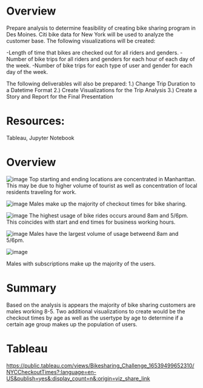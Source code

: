 # Overview
Prepare analysis to determine feasibility of creating bike sharing program in Des Moines. Citi bike data for New York will be used to analyze the customer base. The following visualizations will be created:

-Length of time that bikes are checked out for all riders and genders.
-Number of bike trips for all riders and genders for each hour of each day of the week.
-Number of bike trips for each type of user and gender for each day of the week.

The following deliverables will also be prepared:
1.) Change Trip Duration to a Datetime Format
2.) Create Visualizations for the Trip Analysis
3.) Create a Story and Report for the Final Presentation

# Resources:
Tableau, Jupyter Notebook

# Overview
![image](https://user-images.githubusercontent.com/99636479/171339427-0245fb00-72fa-4929-a97c-857a9fa3a905.png)
Top starting and ending locations are concentrated in Manhanttan. This may be due to higher volume of tourist as well as concentration of local residents traveling for work.


![image](https://user-images.githubusercontent.com/99636479/171339554-2f876928-1c40-4fa1-bc22-cb1efaa0d522.png)
Males make up the majority of checkout times for bike sharing.


![image](https://user-images.githubusercontent.com/99636479/171339709-5df2226b-398b-4548-ae70-43e61918dbe9.png)
The highest usage of bike rides occurs around 8am and 5/6pm. This coincides with start and end times for business working hours.


![image](https://user-images.githubusercontent.com/99636479/171339828-a36b6212-7bd1-4a7f-aa47-0ed04a6416f6.png)
Males have the largest volume of usage betweend 8am and 5/6pm. 



![image](https://user-images.githubusercontent.com/99636479/171339377-7a6d9b2f-c42f-433d-ad52-81c2c8fdafcc.png)

Males with subscriptions make up the majority of the users.

# Summary
Based on the analysis is appears the majority of bike sharing customers are males working 8-5. Two additional visualizations to create would be the checkout times by age as well as the usertype by age to determine if a certain age group makes up the population of users.

# Tableau
https://public.tableau.com/views/Bikesharing_Challenge_16539499652310/NYCCheckoutTimes?:language=en-US&publish=yes&:display_count=n&:origin=viz_share_link
